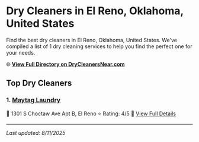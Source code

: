 # Dry Cleaners in El Reno, Oklahoma, United States

Find the best dry cleaners in El Reno, Oklahoma, United States. We've compiled a list of 1 dry cleaning services to help you find the perfect one for your needs.

🌐 **[View Full Directory on DryCleanersNear.com](https://drycleanersnear.com/city/US/Oklahoma/El%20Reno)**

## Top Dry Cleaners

### 1. [Maytag Laundry](https://drycleanersnear.com/dryCleaner/687d9f597c4eddf67e47eba2/maytag-laundry)
📍 1301 S Choctaw Ave Apt B, El Reno
⭐ Rating: 4/5
🔗 [View Full Details](https://drycleanersnear.com/dryCleaner/687d9f597c4eddf67e47eba2/maytag-laundry)


---

*Last updated: 8/11/2025*
